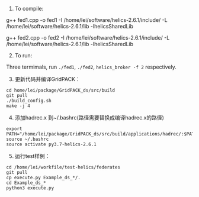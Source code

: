 1. To compile:

g++ fed1.cpp -o fed1 -I /home/lei/software/helics-2.6.1/include/ -L /home/lei/software/helics-2.6.1/lib -lhelicsSharedLib

g++ fed2.cpp -o fed2 -I /home/lei/software/helics-2.6.1/include/ -L /home/lei/software/helics-2.6.1/lib -lhelicsSharedLib

2. To run:

Three termimals, run ```./fed1```, ```./fed2```, ```helics_broker -f 2``` respectively.

3. 更新代码并编译GridPACK：
```
cd home/lei/package/GridPACK_ds/src/build
git pull
./build_config.sh
make -j 4
```

4. 添加hadrec.x 到~/.bashrc(路径需要替换成编译hadrec.x的路径)
```
export PATH="/home/lei/package/GridPACK_ds/src/build/applications/hadrec/:$PATH"
source ~/.bashrc
source activate py3.7-helics-2.6.1
```

5. 运行test样例：
```
cd /home/lei/workfile/test-helics/federates
git pull
cp execute.py Example_ds_*/.
cd Example_ds_*
python3 execute.py
```



